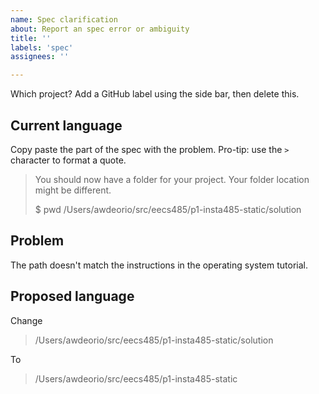```yaml
---
name: Spec clarification
about: Report an spec error or ambiguity
title: ''
labels: 'spec'
assignees: ''

---
```


Which project?  Add a GitHub label using the side bar, then delete this.

## Current language
Copy paste the part of the spec with the problem.  Pro-tip: use the `>` character to format a quote.

> You should now have a folder for your project. Your folder location might be different.
>
> $ pwd
> /Users/awdeorio/src/eecs485/p1-insta485-static/solution

## Problem
The path doesn't match the instructions in the operating system tutorial.

## Proposed language

Change
> /Users/awdeorio/src/eecs485/p1-insta485-static/solution

To
> /Users/awdeorio/src/eecs485/p1-insta485-static
